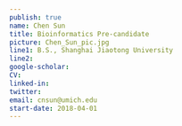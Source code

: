 ```yaml
---
publish: true
name: Chen Sun
title: Bioinformatics Pre-candidate
picture: Chen_Sun_pic.jpg
line1: B.S., Shanghai Jiaotong University
line2:  
google-scholar: 
CV:
linked-in: 
twitter:
email: cnsun@umich.edu
start-date: 2018-04-01
---
```

